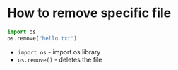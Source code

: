 # How to remove specific file

```python
import os
os.remove("hello.txt")
```

- `import os` - import os library
- `os.remove()` - deletes the file

